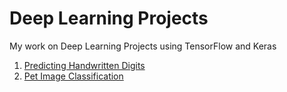 # Deep Learning Projects
 My work on Deep Learning Projects using TensorFlow and Keras

 1. [Predicting Handwritten Digits](mnist_handwritten_digits_tensorflow.ipynb)
 2. [Pet Image Classification](pet_img_binary_classification_tensorflow.ipynb)
